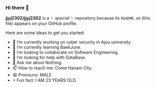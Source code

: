 ### Hi there 👋


**jjyj2302/jjyj2302** is a ✨ _special_ ✨ repository because its `README.md` (this file) appears on your GitHub profile.

Here are some ideas to get you started:

- 🔭 I’m currently working on cyber security in Ajou university
- 🌱 I’m currently learning BaekJune.
- 👯 I’m looking to collaborate on Software Engineering.
- 🤔 I’m looking for help with DataBase.
- 💬 Ask me about Nothing.
- 📫 How to reach me: Come Hanam City.
- 😄 Pronouns: MALE
- ⚡ Fun fact: I AM 23 YEARS OLD.
